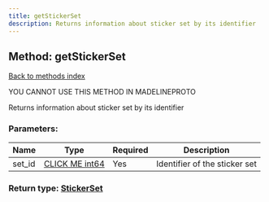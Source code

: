 ```yaml
---
title: getStickerSet
description: Returns information about sticker set by its identifier
---
```

## Method: getStickerSet  
[Back to methods index](index.md)


YOU CANNOT USE THIS METHOD IN MADELINEPROTO


Returns information about sticker set by its identifier

### Parameters:

| Name     |    Type       | Required | Description |
|----------|---------------|----------|-------------|
|set\_id|[CLICK ME int64](../constructors/int64.md) | Yes|Identifier of the sticker set|


### Return type: [StickerSet](../types/StickerSet.md)


